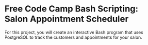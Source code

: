 # Free Code Camp Bash Scripting: Salon Appointment Scheduler

For this project, you will create an interactive Bash program that uses PostgreSQL to track the customers and appointments for your salon.
